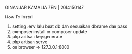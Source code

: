 GINANJAR KAMALIA ZEN | 2014150147

How To Install

1. setting .env lalu buat db dan sesuaikan dbname dan pass
2. composer install or composer update 
3. php artisan key:generate 
4. php artisan serve
5. on browser => 127.0.0.1:8000